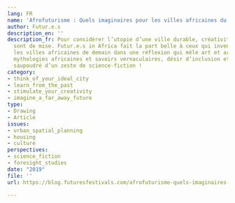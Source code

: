 ```yaml
---
lang: FR
name: 'Afrofuturisme : Quels imaginaires pour les villes africaines du futur ? '
author: Futur.e.s
description_en: ''
description_fr: Pour considérer l’utopie d’une ville durable, créativité et inventivité
  sont de mise. Futur.e.s in Africa fait la part belle à ceux qui inventent et pensent
  les villes africaines de demain dans une réflexion qui mêle art et architecture,
  mythologies africaines et savoirs vernaculaires, désir d’inclusion et d’expansion,
  saupoudré d’un zeste de science-fiction !
category:
- think_of_your_ideal_city
- learn_from_the_past
- stimulate_your_creativity
- imagine_a_far_away_future
type:
- Drawing
- Article
issues:
- urban_spatial_planning
- housing
- culture
perspectives:
- science_fiction
- foresight_studies
date: "2019"
file: ''
url: https://blog.futuresfestivals.com/afrofuturisme-quels-imaginaires-pour-les-villes-africaines-du-futur/

---
```

